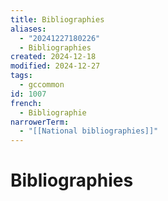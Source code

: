 ```yaml
---
title: Bibliographies
aliases:
  - "20241227180226"
  - Bibliographies
created: 2024-12-18
modified: 2024-12-27
tags:
  - gccommon
id: 1007
french:
  - Bibliographie
narrowerTerm:
  - "[[National bibliographies]]"
---
```

# Bibliographies
